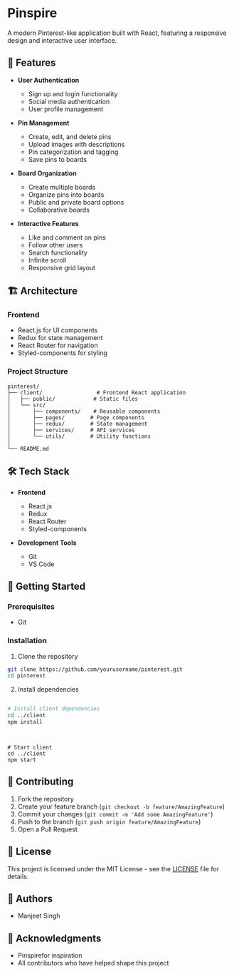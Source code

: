 # Pinspire 

A modern Pinterest-like application built with React, featuring a responsive design and interactive user interface.

## 🚀 Features

- **User Authentication**
  - Sign up and login functionality
  - Social media authentication
  - User profile management

- **Pin Management**
  - Create, edit, and delete pins
  - Upload images with descriptions
  - Pin categorization and tagging
  - Save pins to boards

- **Board Organization**
  - Create multiple boards
  - Organize pins into boards
  - Public and private board options
  - Collaborative boards

- **Interactive Features**
  - Like and comment on pins
  - Follow other users
  - Search functionality
  - Infinite scroll
  - Responsive grid layout

## 🏗️ Architecture

### Frontend
- React.js for UI components
- Redux for state management
- React Router for navigation
- Styled-components for styling

### Project Structure
```
pinterest/
├── client/                 # Frontend React application
│   ├── public/            # Static files
│   └── src/
│       ├── components/    # Reusable components
│       ├── pages/        # Page components
│       ├── redux/        # State management
│       ├── services/     # API services
│       └── utils/        # Utility functions
│
└── README.md
```

## 🛠️ Tech Stack

- **Frontend**
  - React.js
  - Redux
  - React Router
  - Styled-components


- **Development Tools**
  - Git
  - VS Code

## 🚀 Getting Started

### Prerequisites
- Git

### Installation

1. Clone the repository
```bash
git clone https://github.com/yourusername/pinterest.git
cd pinterest
```

2. Install dependencies
```bash

# Install client dependencies
cd ../client
npm install
```

```


# Start client
cd ../client
npm start
```


## 🤝 Contributing

1. Fork the repository
2. Create your feature branch (`git checkout -b feature/AmazingFeature`)
3. Commit your changes (`git commit -m 'Add some AmazingFeature'`)
4. Push to the branch (`git push origin feature/AmazingFeature`)
5. Open a Pull Request

## 📄 License

This project is licensed under the MIT License - see the [LICENSE](LICENSE) file for details.

## 👥 Authors

- Manjeet Singh

## 🙏 Acknowledgments

- Pinspirefor inspiration
- All contributors who have helped shape this project
